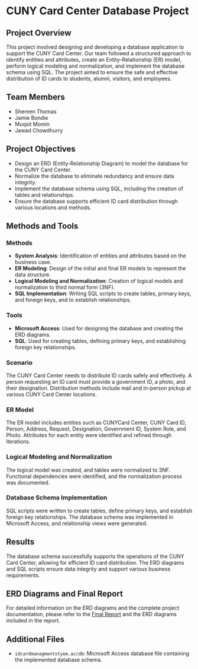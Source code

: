 # CUNY Card Center Database Project

## Project Overview

This project involved designing and developing a database application to support the CUNY Card Center. Our team followed a structured approach to identify entities and attributes, create an Entity-Relationship (ER) model, perform logical modeling and normalization, and implement the database schema using SQL. The project aimed to ensure the safe and effective distribution of ID cards to students, alumni, visitors, and employees.

## Team Members

- Shereen Thomas
- Jamie Bondie
- Muqsit Momin
- Jawad Chowdhurry

## Project Objectives

- Design an ERD (Entity-Relationship Diagram) to model the database for the CUNY Card Center.
- Normalize the database to eliminate redundancy and ensure data integrity.
- Implement the database schema using SQL, including the creation of tables and relationships.
- Ensure the database supports efficient ID card distribution through various locations and methods.

## Methods and Tools

### Methods
- **System Analysis**: Identification of entities and attributes based on the business case.
- **ER Modeling**: Design of the initial and final ER models to represent the data structure.
- **Logical Modeling and Normalization**: Creation of logical models and normalization to third normal form (3NF).
- **SQL Implementation**: Writing SQL scripts to create tables, primary keys, and foreign keys, and to establish relationships.

### Tools
- **Microsoft Access**: Used for designing the database and creating the ERD diagrams.
- **SQL**: Used for creating tables, defining primary keys, and establishing foreign key relationships.

### Scenario
The CUNY Card Center needs to distribute ID cards safely and effectively. A person requesting an ID card must provide a government ID, a photo, and their designation. Distribution methods include mail and in-person pickup at various CUNY Card Center locations.

### ER Model
The ER model includes entities such as CUNYCard Center, CUNY Card ID, Person, Address, Request, Designation, Government ID, System Role, and Photo. Attributes for each entity were identified and refined through iterations.

### Logical Modeling and Normalization
The logical model was created, and tables were normalized to 3NF. Functional dependencies were identified, and the normalization process was documented.

### Database Schema Implementation
SQL scripts were written to create tables, define primary keys, and establish foreign key relationships. The database schema was implemented in Microsoft Access, and relationship views were generated.

## Results

The database schema successfully supports the operations of the CUNY Card Center, allowing for efficient ID card distribution. The ERD diagrams and SQL scripts ensure data integrity and support various business requirements.

## ERD Diagrams and Final Report

For detailed information on the ERD diagrams and the complete project documentation, please refer to the [Final Report]([link-to-final-report](https://github.com/MMomin92/CUNY-Card-Center-Database-Project/blob/3ecce134aa87c47ae4bd4df6066332d6ad393e5d/Final%20Project%20CUNY%20Database.docx)) and the ERD diagrams included in the report.

## Additional Files

- `idcardmanagmentstyem.accdb`: Microsoft Access database file containing the implemented database schema.


